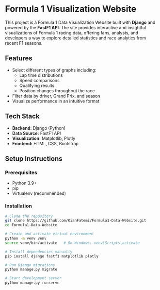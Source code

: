 # Formula 1 Visualization Website

This project is a Formula 1 Data Visualization Website built with **Django** and powered by the **FastF1 API**. The site provides interactive and insightful visualizations of Formula 1 racing data, offering fans, analysts, and developers a way to explore detailed statistics and race analytics from recent F1 seasons.

## Features

- Select different types of graphs including:
  - Lap time distributions  
  - Speed comparisons  
  - Qualifying results  
  - Position changes throughout the race  
- Filter data by driver, Grand Prix, and season  
- Visualize performance in an intuitive format  

## Tech Stack

- **Backend:** Django (Python)  
- **Data Source:** FastF1 API  
- **Visualization:** Matplotlib, Plotly  
- **Frontend:** HTML, CSS, Bootstrap  

## Setup Instructions

### Prerequisites

- Python 3.9+  
- pip  
- Virtualenv (recommended)  

### Installation

```bash
# Clone the repository
git clone https://github.com/KianFatemi/Formula1-Data-Website.git
cd Formula1-Data-Website

# Create and activate virtual environment
python -m venv venv
source venv/bin/activate   # On Windows: venv\Scripts\activate

# Install dependencies manually
pip install django fastf1 matplotlib plotly

# Run Django migrations
python manage.py migrate

# Start development server
python manage.py runserve
